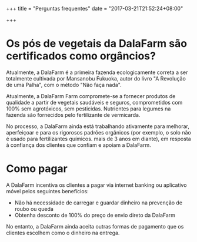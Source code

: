 +++
title = "Perguntas frequentes"
date = "2017-03-21T21:52:24+08:00"

+++

# Os pós de vegetais da DalaFarm são certificados como orgâncios?

Atualmente, a DalaFarm é a primeira fazenda ecologicamente correta a ser totalmente cultivada por Mansanobu Fukuoka, autor do livro "A Revolução de uma Palha", com o método "Não faça nada".

Atualmente, a DalaFarm Farm compromete-se a fornecer produtos de qualidade a partir de vegetais saudáveis ​​e seguros, comprometidos com 100% sem agrotóxicos, sem pesticidas. Nutrientes para legumes na fazenda são fornecidos pelo fertilizante de vermicarda.

No processo, a DalaFarm ainda está trabalhando ativamente para melhorar, aperfeiçoar e para os rigorosos padrões orgânicos (por exemplo, o solo não é usado para fertilizantes químicos. mais de 3 anos em diante), em resposta à confiança dos clientes que confiam e apoiam a DalaFarm.
 
# Como pagar

A DalaFarm incentiva os clientes a pagar via internet banking ou aplicativo móvel pelos seguintes benefícios:

* Não há necessidade de carregar e guardar dinheiro na prevenção de roubo ou queda
* Obtenha desconto de 100% do preço de envio direto da DalaFarm

No entanto, a DalaFarm ainda aceita outras formas de pagamento que os clientes escolhem como o dinheiro na entrega.
